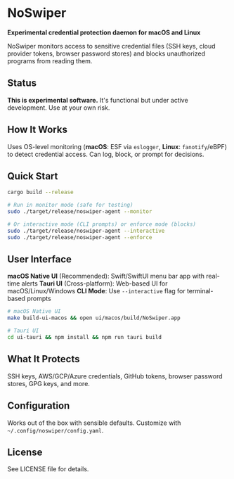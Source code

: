 # NoSwiper

**Experimental credential protection daemon for macOS and Linux**

NoSwiper monitors access to sensitive credential files (SSH keys, cloud provider tokens, browser password stores) and blocks unauthorized programs from reading them.

## Status

**This is experimental software.** It's functional but under active development. Use at your own risk.

## How It Works

Uses OS-level monitoring (**macOS**: ESF via `eslogger`, **Linux**: `fanotify`/eBPF) to detect credential access. Can log, block, or prompt for decisions.

## Quick Start

```bash
cargo build --release

# Run in monitor mode (safe for testing)
sudo ./target/release/noswiper-agent --monitor

# Or interactive mode (CLI prompts) or enforce mode (blocks)
sudo ./target/release/noswiper-agent --interactive
sudo ./target/release/noswiper-agent --enforce
```

## User Interface

**macOS Native UI** (Recommended): Swift/SwiftUI menu bar app with real-time alerts
**Tauri UI** (Cross-platform): Web-based UI for macOS/Linux/Windows
**CLI Mode**: Use `--interactive` flag for terminal-based prompts

```bash
# macOS Native UI
make build-ui-macos && open ui/macos/build/NoSwiper.app

# Tauri UI
cd ui-tauri && npm install && npm run tauri build
```

## What It Protects

SSH keys, AWS/GCP/Azure credentials, GitHub tokens, browser password stores, GPG keys, and more.

## Configuration

Works out of the box with sensible defaults. Customize with `~/.config/noswiper/config.yaml`.

## License

See LICENSE file for details.
